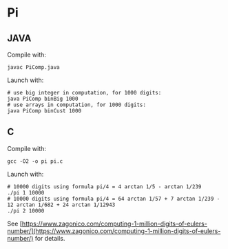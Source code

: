 # Pi

## JAVA
Compile with:
```
javac PiComp.java
```
Launch with:
```
# use big integer in computation, for 1000 digits:
java PiComp binBig 1000
# use arrays in computation, for 1000 digits:
java PiComp binCust 1000
```
## C
Compile with:
```
gcc -O2 -o pi pi.c
```
Launch with:
```
# 10000 digits using formula pi/4 = 4 arctan 1/5 - arctan 1/239
./pi 1 10000
# 10000 digits using formula pi/4 = 64 arctan 1/57 + 7 arctan 1/239 -  12 arctan 1/682 + 24 arctan 1/12943
./pi 2 10000
```

See [https://www.zagonico.com/computing-1-million-digits-of-eulers-number/](https://www.zagonico.com/computing-1-million-digits-of-eulers-number/) for details.


